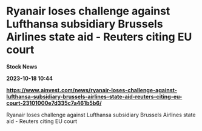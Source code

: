 # Ryanair loses challenge against Lufthansa subsidiary Brussels Airlines state aid - Reuters citing EU court
**Stock News**

**2023-10-18 10:44**

**https://www.ainvest.com/news/ryanair-loses-challenge-against-lufthansa-subsidiary-brussels-airlines-state-aid-reuters-citing-eu-court-23101000e7d335c7a461b5b6/**

Ryanair loses challenge against Lufthansa subsidiary Brussels Airlines state aid - Reuters citing EU court